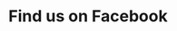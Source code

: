 ---
title: "Find us on Facebook"
icon: "icons/facebook.svg"
class: "button-facebook"
destination: "https://facebook.com/HighUnite"
---
